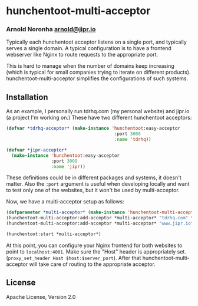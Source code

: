 # hunchentoot-multi-acceptor
### Arnold Noronha <arnold@jipr.io>

Typically each hunchentoot acceptor listens on a single port, and
typically serves a single domain. A typical configuration is to have a
frontend webserver like Nginx to route requests to the appropriate
port.

This is hard to manage when the number of domains keep increasing
(which is typical for small companies trying to iterate on different
products). hunchentoot-multi-acceptor simplifies the configurations of
such systems.

## Installation

As an example, I personally run tdrhq.com (my personal website) and
jipr.io (a project I'm working on.) These have two different
hunchentoot acceptors:

```lisp
(defvar *tdrhq-acceptor* (make-instance 'hunchentoot:easy-acceptor
                                         :port 3008
                                         :name 'tdrhq))

(defvar *jipr-acceptor*
  (make-instance 'hunchentoot:easy-acceptor
                 :port 3009
                 :name 'jipr))
```

These definitions could be in different packages and systems, it
doesn't matter. Also the `:port` argument is useful when developing
locally and want to test only one of the websites, but it won't be
used by multi-acceptor.

Now, we have a multi-acceptor setup as follows:

```lisp
(defparameter *multi-acceptor* (make-instance 'hunchentoot-multi-acceptor:multi-acceptor :port 4001 :name 'multi-acceptor))
(hunchentoot-multi-acceptor:add-acceptor *multi-acceptor* "tdrhq.com" *tdrhq-acceptor*)
(hunchentoot-multi-acceptor:add-acceptor *multi-acceptor* "www.jipr.io" *jipr-acceptor*)

(hunchentoot:start *multi-acceptor*)
```

At this point, you can configure your Nginx frontend for both websites
to point to `localhost:4001`. Make sure the "Host" header is
appropriately set. (`proxy_set_header Host $host:$server_port`). After
that hunchentoot-multi-acceptor will take care of routing to the
appropriate acceptor.

## License

Apache License, Version 2.0
